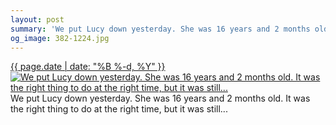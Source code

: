 ```yaml
---
layout: post
summary: 'We put Lucy down yesterday. She was 16 years and 2 months old. It was the right thing to do at the right time, but it was still...'
og_image: 382-1224.jpg
---
```


<p>
 <time>
  <a href="/382">
   {{ page.date | date: "%B %-d, %Y" }}
  </a>
 </time>
 <a href="/382">
  <img alt="We put Lucy down yesterday. She was 16 years and 2 months old. It was the right thing to do at the right time, but it was still..." sizes="(min-width: 700px) 50vw, calc(100vw - 2rem)" src="{{ site.assets_url }}/382-612.jpg" srcset="{{ site.assets_url }}/382-1224.jpg 1224w, {{ site.assets_url }}/382-918.jpg 918w, {{ site.assets_url }}/382-612.jpg 612w, {{ site.assets_url }}/382-306.jpg 306w"/>
 </a>
 <span>
  We put Lucy down yesterday. She was 16 years and 2 months old. It was the right thing to do at the right time, but it was still...
 </span>
</p>
